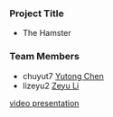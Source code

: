 ### Project Title
- The Hamster

### Team Members
- chuyut7 [Yutong Chen](https://github.com/LeiSurrre)
- lizeyu2 [Zeyu Li](https://github.com/lijerrymagic)

[video presentation](https://www.youtube.com/watch?v=B0QaTqzWyPg/?target=_blank)
